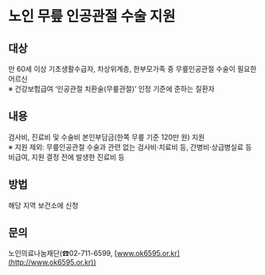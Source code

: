 # 노인 무릎 인공관절 수술 지원

## 대상

만 60세 이상 기초생활수급자, 차상위계층, 한부모가족 중 무릎인공관절 수술이 필요한 어르신  
※ 건강보험급여 ‘인공관절 치환술(무릎관절)’ 인정 기준에 준하는 질환자

## 내용

검사비, 진료비 및 수술비 본인부담금(한쪽 무릎 기준 120만 원) 지원  
※ 지원 제외: 무릎인공관절 수술과 관련 없는 검사비·치료비 등, 간병비·상급병실료 등 비급여, 지원 결정 전에 발생한 진료비 등

## 방법

해당 지역 보건소에 신청

## 문의
노인의료나눔재단(☎02-711-6599, [www.ok6595.or.kr](http://www.ok6595.or.kr))
